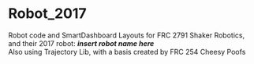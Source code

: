 # Robot_2017
Robot code and SmartDashboard Layouts for FRC 2791 Shaker Robotics, and their 2017 robot: __*insert robot name here*__ </br>
Also using Trajectory Lib, with a basis created by FRC 254 Cheesy Poofs
